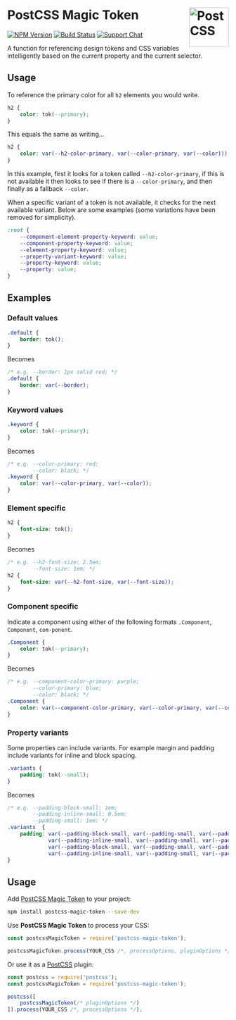 # PostCSS Magic Token [<img src="https://postcss.github.io/postcss/logo.svg" alt="PostCSS" width="90" height="90" align="right">][postcss]

[![NPM Version][npm-img]][npm-url]
[![Build Status][cli-img]][cli-url]
[![Support Chat][git-img]][git-url]

A function for referencing design tokens and CSS variables intelligently based on the current property and the current selector.

## Usage

To reference the primary color for all `h2` elements you would write.

```css
h2 {
	color: tok(--primary);
}
```

This equals the same as writing...

```css
h2 {
	color: var(--h2-color-primary, var(--color-primary, var(--color)));
}
```

In this example, first it looks for a token called `--h2-color-primary`, if this is not available it then looks to see if there is a `--color-primary`, and then finally as a fallback `--color`.

When a specific variant of a token is not available, it checks for the next available variant. Below are some examples (some variations have been removed for simplicity).

```css
:root {
	--component-element-property-keyword: value;
	--component-property-keyword: value;
	--element-property-keyword: value;
	--property-variant-keyword: value;
	--property-keyword: value;
	--property: value;
}
```

## Examples

### Default values

```css
.default {
	border: tok();
}
```

Becomes

```css
/* e.g. --border: 1px solid red; */
.default {
	border: var(--border);
}
```

### Keyword values

```css
.keyword {
	color: tok(--primary);
}
```

Becomes

```css
/* e.g. --color-primary: red;
        --color: black; */
.keyword {
	color: var(--color-primary, var(--color));
}
```

### Element specific

```css
h2 {
	font-size: tok();
}
```

Becomes

```css
/* e.g. --h2-font-size: 2.5em;
        --font-size: 1em; */
h2 {
	font-size: var(--h2-font-size, var(--font-size));
}
```

### Component specific

Indicate a component using either of the following formats `.Component`, `Component`, `com-ponent`.

```css
.Component {
	color: tok(--primary);
}
```

Becomes

```css
/* e.g. --component-color-primary: purple;
        --color-primary: blue;
        --color: black; */
.Component {
	color: var(--component-color-primary, var(--color-primary, var(--color)));
}
```

###  Property variants

Some properties can include variants. For example margin and padding include variants for inline and block spacing.

```css
.variants {
	padding: tok(--small);
}
```

Becomes

```css
/* e.g. --padding-block-small: 1em;
        --padding-inline-small: 0.5em;
        --padding-small: 1em; */
.variants  {
	padding: var(--padding-block-small, var(--padding-small, var(--padding)))
			 var(--padding-inline-small, var(--padding-small, var(--padding)))
			 var(--padding-block-small, var(--padding-small, var(--padding)))
			 var(--padding-inline-small, var(--padding-small, var(--padding)));
}
```


## Usage

Add [PostCSS Magic Token] to your project:

```bash
npm install postcss-magic-token --save-dev
```

Use **PostCSS Magic Token** to process your CSS:

```js
const postcssMagicToken = require('postcss-magic-token');

postcssMagicToken.process(YOUR_CSS /*, processOptions, pluginOptions */);
```

Or use it as a [PostCSS] plugin:

```js
const postcss = require('postcss');
const postcssMagicToken = require('postcss-magic-token');

postcss([
	postcssMagicToken(/* pluginOptions */)
]).process(YOUR_CSS /*, processOptions */);
```

[cli-img]: https://img.shields.io/travis/limitlessloop/postcss-magic-token/master.svg
[cli-url]: https://travis-ci.org/limitlessloop/postcss-magic-token
[git-img]: https://img.shields.io/badge/support-chat-blue.svg
[git-url]: https://gitter.im/postcss/postcss
[npm-img]: https://img.shields.io/npm/v/postcss-magic-token.svg
[npm-url]: https://www.npmjs.com/package/postcss-magic-token

[PostCSS]: https://github.com/postcss/postcss
[PostCSS Magic Token]: https://github.com/limitlessloop/postcss-magic-token
